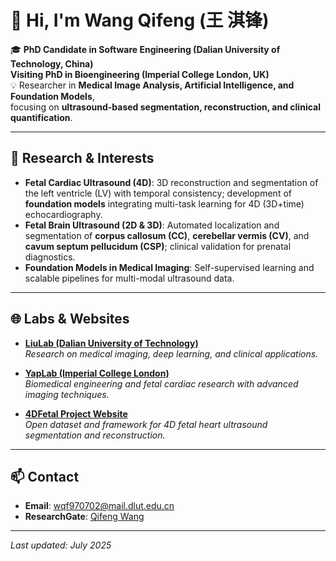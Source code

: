 # 👋 Hi, I'm Wang Qifeng (王 淇锋)

🎓 **PhD Candidate in Software Engineering (Dalian University of Technology, China)**<br>
   **Visiting PhD in Bioengineering (Imperial College London, UK)**  
💡 Researcher in **Medical Image Analysis, Artificial Intelligence, and Foundation Models**,<br>
   focusing on **ultrasound-based segmentation, reconstruction, and clinical quantification**.

---

## 🔬 Research & Interests
- **Fetal Cardiac Ultrasound (4D)**: 3D reconstruction and segmentation of the left ventricle (LV) with temporal consistency; development of **foundation models** integrating multi-task learning for 4D (3D+time) echocardiography.  
- **Fetal Brain Ultrasound (2D & 3D)**: Automated localization and segmentation of **corpus callosum (CC)**, **cerebellar vermis (CV)**, and **cavum septum pellucidum (CSP)**; clinical validation for prenatal diagnostics.  
- **Foundation Models in Medical Imaging**: Self-supervised learning and scalable pipelines for multi-modal ultrasound data.

---

## 🌐 Labs & Websites
- [**LiuLab (Dalian University of Technology)**](https://dutliulab.github.io/LabWeb/LabHome/LabHome.htm)  
  *Research on medical imaging, deep learning, and clinical applications.*  

- [**YapLab (Imperial College London)**](https://yaplab.github.io/LabHome.htm)  
  *Biomedical engineering and fetal cardiac research with advanced imaging techniques.*  

- [**4DFetal Project Website**](https://4dfetal.example.com)  
  *Open dataset and framework for 4D fetal heart ultrasound segmentation and reconstruction.*

---

## 📫 Contact
- **Email**: wqf970702@mail.dlut.edu.cn  
- **ResearchGate**: [Qifeng Wang](https://www.researchgate.net/profile/Qifeng-Wang-9?ev=hdr_xprf)

---

*Last updated: July 2025*
